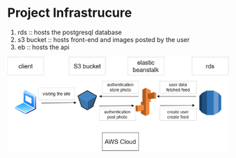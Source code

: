 # Project Infrastrucure

1. rds :: hosts the postgresql database
2. s3 bucket :: hosts front-end and images posted by the user
3. eb :: hosts the api

![image](../screenshots/diagram.png)
